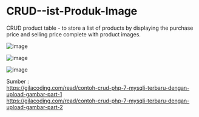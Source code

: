 # CRUD--ist-Produk-Image
CRUD product table - to store a list of products by displaying the purchase price and selling price complete with product images.

![image](https://github.com/AdRavi89/CRUD-List-Produk-Image/assets/122881309/38dfaaa3-8a1b-4200-aa4e-4fe69a8f685f)


![image](https://github.com/AdRavi89/CRUD-List-Produk-Image/assets/122881309/cfd6c347-ba7e-40c6-ae03-b9065a12f479)

![image](https://github.com/AdRavi89/CRUD-List-Produk-Image/assets/122881309/028f745f-31cc-4b0e-82cb-95b90ca42092)


Sumber : 
<br> https://gilacoding.com/read/contoh-crud-php-7-mysqli-terbaru-dengan-upload-gambar-part-1
<br> https://gilacoding.com/read/contoh-crud-php-7-mysqli-terbaru-dengan-upload-gambar-part-2


